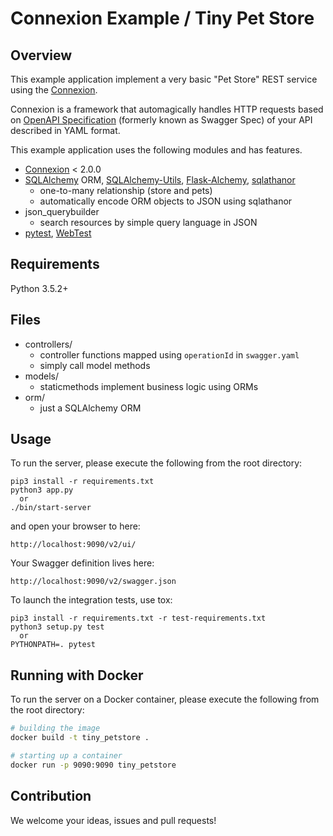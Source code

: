 # Connexion Example / Tiny Pet Store

## Overview

This example application implement a very basic "Pet Store" REST service using the [Connexion](https://github.com/zalando/connexion).

Connexion is a framework that automagically handles HTTP requests based on [OpenAPI Specification](https://www.openapis.org/) (formerly known as Swagger Spec) of your API described in YAML format. 

This example application uses the following modules and has features.

- [Connexion](https://github.com/zalando/connexion) < 2.0.0
- [SQLAlchemy](https://www.sqlalchemy.org/) ORM, [SQLAlchemy-Utils](https://github.com/kvesteri/sqlalchemy-utils), [Flask-Alchemy](http://github.com/mitsuhiko/flask-sqlalchemy), [sqlathanor](https://sqlathanor.readthedocs.io/en/latest)
    - one-to-many relationship (store and pets)
    - automatically encode ORM objects to JSON using sqlathanor
- json_querybuilder
    - search resources by simple query language in JSON
- [pytest](https://docs.pytest.org/en/latest/), [WebTest](https://docs.pylonsproject.org/projects/webtest/en/latest/)


## Requirements
Python 3.5.2+

## Files

- controllers/
    - controller functions mapped using `operationId` in `swagger.yaml`
    - simply call model methods
- models/
    - staticmethods implement business logic using ORMs
- orm/
    - just a SQLAlchemy ORM

## Usage

To run the server, please execute the following from the root directory:

```
pip3 install -r requirements.txt
python3 app.py
  or
./bin/start-server
```

and open your browser to here:

```
http://localhost:9090/v2/ui/
```

Your Swagger definition lives here:

```
http://localhost:9090/v2/swagger.json
```

To launch the integration tests, use tox:
```
pip3 install -r requirements.txt -r test-requirements.txt
python3 setup.py test
  or
PYTHONPATH=. pytest
```

## Running with Docker

To run the server on a Docker container, please execute the following from the root directory:

```bash
# building the image
docker build -t tiny_petstore .

# starting up a container
docker run -p 9090:9090 tiny_petstore
```

## Contribution

We welcome your ideas, issues and pull requests!

